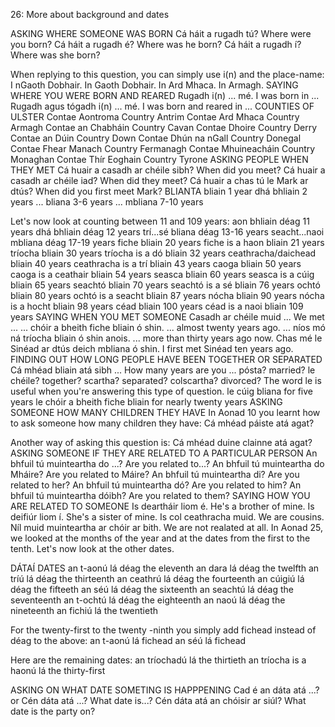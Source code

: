 26: More about background and dates

ASKING WHERE SOMEONE WAS BORN
Cá háit a rugadh tú? Where were you born?
Cá háit a rugadh é? Where was he born?
Cá háit a rugadh í? Where was she born?

When replying to this question, you can simply use i(n) and the place-name:
I nGaoth Dobhair. In Gaoth Dobhair.
In Ard Mhaca. In Armagh.
SAYING WHERE YOU WERE BORN AND REARED
Rugadh i(n) ... mé. I was born in ...
Rugadh agus tógadh i(n) ... mé. I was born and reared in ...
COUNTIES OF ULSTER
Contae Aontroma	Country Antrim
Contae Ard Mhaca	Country Armagh
Contae an Chabháin	Country Cavan
Contae Dhoire	Country Derry
Contae an Dúin	Country Down
Contae Dhún na nGall	Country Donegal
Contae Fhear Manach	Country Fermanagh
Contae Mhuineacháin	Country Monaghan
Contae Thír Eoghain	Country Tyrone
ASKING PEOPLE WHEN THEY MET
Cá huair a casadh ar chéile sibh? When did you meet?
Cá huair a casadh ar chéile iad? When did they meet?
Cá huair a chas tú le Mark ar dtús? When did you first meet Mark?
BLIANTA
bliain	1 year
dhá bhliain	2 years
... bliana	3-6 years
... mbliana	7-10 years

Let's now look at counting between 11 and 109 years:
aon bhliain déag	11 years
dhá bhliain déag	12 years
trí...sé bliana déag	13-16 years
seacht...naoi mbliana déag	17-19 years
fiche bliain	20 years
fiche is a haon bliain	21 years
tríocha bliain	30 years
tríocha is a dó bliain	32 years
ceathracha/daichead bliain	40 years
ceathracha is a trí bliain	43 years
caoga bliain	50 years
caoga is a ceathair bliain	54 years
seasca bliain	60 years
seasca is a cúig bliain	65 years
seachtó bliain	70 years
seachtó is a sé bliain	76 years
ochtó bliain	80 years
ochtó is a seacht bliain	87 years
nócha bliain	90 years
nócha is a hocht bliain	98 years
céad bliain	100 years
céad is a naoi bliain	109 years
SAYING WHEN YOU MET SOMEONE
Casadh ar chéile muid ... We met ...
... chóir a bheith fiche bliain ó shin. ... almost twenty years ago.
... níos mó ná tríocha bliain ó shin anois. ... more than thirty years ago now.
Chas mé le Sinéad ar dtús deich mbliana ó shin. I first met Sinéad ten years ago.
FINDING OUT HOW LONG PEOPLE HAVE BEEN TOGETHER OR SEPARATED
Cá mhéad bliain atá sibh ... How many years are you ...
pósta? married?
le chéile? together?
scartha? separated?
colscartha? divorced?
The word le is useful when you're answering this type of question.
le cúig bliana for five years
le chóir a bheith fiche bliain for nearly twenty years
ASKING SOMEONE HOW MANY CHILDREN THEY HAVE
In Aonad 10 you learnt how to ask someone how many children they have:
Cá mhéad páiste atá agat?

Another way of asking this question is:
Cá mhéad duine clainne atá agat?
ASKING SOMEONE IF THEY ARE RELATED TO A PARTICULAR PERSON
An bhfuil tú muinteartha do ...? Are you related to...?
An bhfuil tú muinteartha do Mháire? Are you related to Máire?
An bhfuil tú muinteartha di? Are you related to her?
An bhfuil tú muinteartha dó? Are you related to him?
An bhfuil tú muinteartha dóibh? Are you related to them?
SAYING HOW YOU ARE RELATED TO SOMEONE
Is deartháir liom é. He's a brother of mine.
Is deifiúr liom í. She's a sister of mine.
Is col ceathracha muid. We are cousins.
Níl muid muinteartha ar chóir ar bith. We are not realated at all.
In Aonad 25, we looked at the months of the year and at the dates from the first to the tenth. Let's now look at the other dates.

DÁTAÍ DATES
an t-aonú lá déag	the eleventh
an dara lá déag	the twelfth
an tríú lá déag	the thirteenth
an ceathrú lá déag	the fourteenth
an cúigiú lá déag	the fifteeth
an séú lá déag	the sixteenth
an seachtú lá déag	the seventeenth
an t-ochtú lá déag	the eighteenth
an naoú lá déag	the nineteenth
an fichiú lá	the twentieth

For the twenty-first to the twenty -ninth you simply add fichead instead of déag to the above:
an t-aonú lá fichead
an séú lá fichead

Here are the remaining dates:
an tríochadú lá	the thirtieth
an tríocha is a haonú lá	the thirty-first

ASKING ON WHAT DATE SOMETING IS HAPPPENING
Cad é an dáta atá ...?
or
Cén dáta atá ...? What date is...?
Cén dáta atá an chóisir ar siúl? What date is the party on?